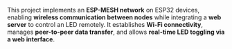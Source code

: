
This project implements an **ESP-MESH network** on ESP32 devices, enabling **wireless communication between nodes** while integrating a **web server** to control an LED remotely. It establishes **Wi-Fi connectivity**, manages **peer-to-peer data transfer**, and allows **real-time LED toggling via a web interface**.
